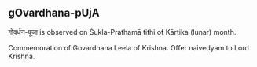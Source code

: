 ## gOvardhana-pUjA

गोवर्धन-पूजा is observed on Śukla-Prathamā tithi of Kārtika (lunar) month.

Commemoration of Govardhana Leela of Krishna. Offer naivedyam to Lord Krishna.

